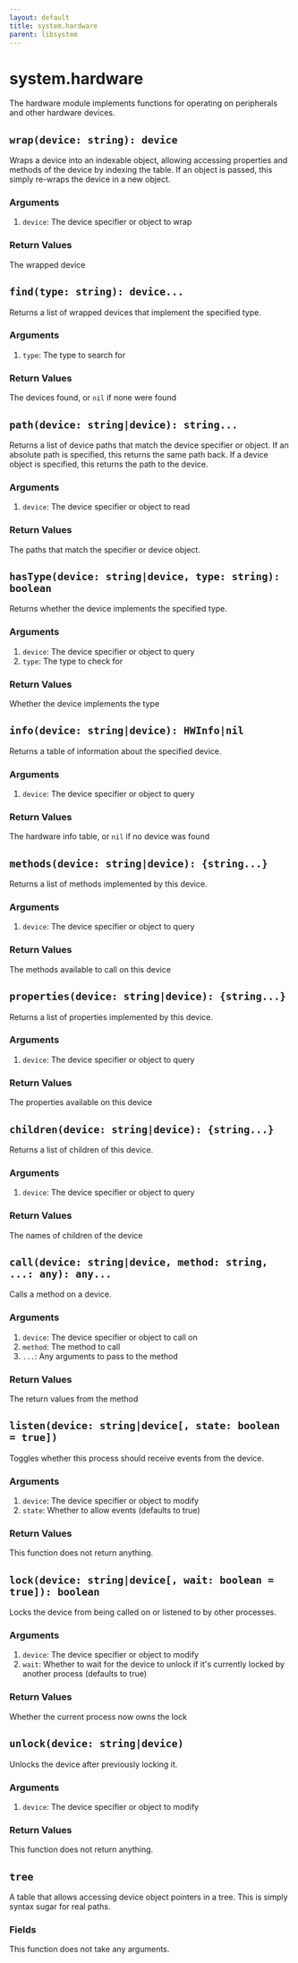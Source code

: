 ```yaml
---
layout: default
title: system.hardware
parent: libsystem
---
```


# system.hardware
The hardware module implements functions for operating on peripherals and
 other hardware devices.

## `wrap(device: string): device`
Wraps a device into an indexable object, allowing accessing properties and
 methods of the device by indexing the table.
 If an object is passed, this simply re-wraps the device in a new object.

### Arguments
1. `device`: The device specifier or object to wrap

### Return Values
The wrapped device

## `find(type: string): device...`
Returns a list of wrapped devices that implement the specified type.

### Arguments
1. `type`: The type to search for

### Return Values
The devices found, or `nil` if none were found

## `path(device: string|device): string...`
Returns a list of device paths that match the device specifier or object.
 If an absolute path is specified, this returns the same path back.
 If a device object is specified, this returns the path to the device.

### Arguments
1. `device`: The device specifier or object to read

### Return Values
The paths that match the specifier or device object.

## `hasType(device: string|device, type: string): boolean`
Returns whether the device implements the specified type.

### Arguments
1. `device`: The device specifier or object to query
2. `type`: The type to check for

### Return Values
Whether the device implements the type

## `info(device: string|device): HWInfo|nil`
Returns a table of information about the specified device.

### Arguments
1. `device`: The device specifier or object to query

### Return Values
The hardware info table, or `nil` if no device was found

## `methods(device: string|device): {string...}`
Returns a list of methods implemented by this device.

### Arguments
1. `device`: The device specifier or object to query

### Return Values
The methods available to call on this device

## `properties(device: string|device): {string...}`
Returns a list of properties implemented by this device.

### Arguments
1. `device`: The device specifier or object to query

### Return Values
The properties available on this device

## `children(device: string|device): {string...}`
Returns a list of children of this device.

### Arguments
1. `device`: The device specifier or object to query

### Return Values
The names of children of the device

## `call(device: string|device, method: string, ...: any): any...`
Calls a method on a device.

### Arguments
1. `device`: The device specifier or object to call on
2. `method`: The method to call
3. `...`: Any arguments to pass to the method

### Return Values
The return values from the method

## `listen(device: string|device[, state: boolean = true])`
Toggles whether this process should receive events from the device.

### Arguments
1. `device`: The device specifier or object to modify
2. `state`: Whether to allow events (defaults to true)

### Return Values
This function does not return anything.

## `lock(device: string|device[, wait: boolean = true]): boolean`
Locks the device from being called on or listened to by other processes.

### Arguments
1. `device`: The device specifier or object to modify
2. `wait`: Whether to wait for the device to unlock if
 it's currently locked by another process (defaults to true)

### Return Values
Whether the current process now owns the lock

## `unlock(device: string|device)`
Unlocks the device after previously locking it.

### Arguments
1. `device`: The device specifier or object to modify

### Return Values
This function does not return anything.

## `tree`
A table that allows accessing device object pointers in a tree.  This is
 simply syntax sugar for real paths.

### Fields
This function does not take any arguments.

